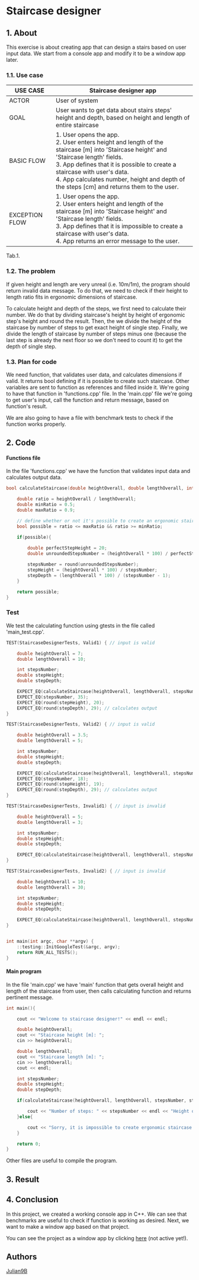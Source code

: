 # Staircase designer

## 1. About

This exercise is about creating app that can design a stairs based on user input data. We start from a console app and modify it to be a window app later.

### 1.1. Use case

| USE CASE       | Staircase designer app |
| -------------- | ---------------------- |
| ACTOR          | User of system |
| GOAL           | User wants to get data about stairs steps' height and depth, based on height and length of entire staircase |
| BASIC FLOW     | 1. User opens the app. <br> 2. User enters height and length of the staircase [m] into 'Staircase height' and 'Staircase length' fields. <br> 3. App defines that it is possible to create a staircase with user's data. <br> 4. App calculates number, height and depth of the steps [cm] and returns them to the user. |
| EXCEPTION FLOW | 1. User opens the app. <br> 2. User enters height and length of the staircase [m] into 'Staircase height' and 'Staircase length' fields. <br> 3. App defines that it is impossible to create a staircase with user's data. <br> 4. App returns an error message to the user. |

Tab.1.

### 1.2. The problem

If given height and length are very unreal (i.e. 10m/1m), the program should return invalid data message. To do that, we need to check if their height to length ratio fits in ergonomic dimensions of staircase. 
 
To calculate height and depth of the steps, we first need to calculate their number. We do that by dividing staircase's height by height of ergonomic step's height and round the result. Then, the we divide the height of the staircase by number of steps to get exact height of single step. Finally, we divide the length of staircase by number of steps minus one (because the last step is already the next floor so we don't need to count it) to get the depth of single step.

### 1.3. Plan for code

We need function, that validates user data, and calculates dimensions if valid. It returns bool defining if it is possible to create such staircase. Other variables are sent to function as references and filled inside it. We're going to have that function in 'functions.cpp' file. In the 'main.cpp' file we're going to get user's input, call the function and return message, based on function's result.

We are also going to have a file with benchmark tests to check if the function works properly.

## 2. Code

#### Functions file

In the file 'functions.cpp' we have the function that validates input data and calculates output data.

```cpp
bool calculateStaircase(double heightOverall, double lengthOverall, int& stepsNumber, double& stepHeight, double& stepDepth){

	double ratio = heightOverall / lengthOverall;
	double minRatio = 0.5;
	double maxRatio = 0.9;

	// define whether or not it's possible to create an ergonomic staircase
	bool possible = ratio <= maxRatio && ratio >= minRatio;

	if(possible){
		
		double perfectStepHeight = 20;
		double unroundedStepsNumber = (heightOverall * 100) / perfectStepHeight;

		stepsNumber = round(unroundedStepsNumber);
		stepHeight = (heightOverall * 100) / stepsNumber;
		stepDepth = (lengthOverall * 100) / (stepsNumber - 1);
	}

	return possible;
}
```

### Test

We test the calculating function using gtests in the file called 'main_test.cpp'.

```cpp
TEST(StaircaseDesignerTests, Valid1) { // input is valid

	double heightOverall = 7;
	double lengthOverall = 10;

	int stepsNumber;
	double stepHeight;
	double stepDepth;

	EXPECT_EQ(calculateStaircase(heightOverall, lengthOverall, stepsNumber, stepHeight, stepDepth), true); // returns true
	EXPECT_EQ(stepsNumber, 35);
	EXPECT_EQ(round(stepHeight), 20);
	EXPECT_EQ(round(stepDepth), 29); // calculates output
}

TEST(StaircaseDesignerTests, Valid2) { // input is valid

	double heightOverall = 3.5;
	double lengthOverall = 5;

	int stepsNumber;
	double stepHeight;
	double stepDepth;

	EXPECT_EQ(calculateStaircase(heightOverall, lengthOverall, stepsNumber, stepHeight, stepDepth), true); // returns true
	EXPECT_EQ(stepsNumber, 18);
	EXPECT_EQ(round(stepHeight), 19);
	EXPECT_EQ(round(stepDepth), 29); // calculates output
}

TEST(StaircaseDesignerTests, Invalid1) { // input is invalid

	double heightOverall = 5;
	double lengthOverall = 3;

	int stepsNumber;
	double stepHeight;
	double stepDepth;

	EXPECT_EQ(calculateStaircase(heightOverall, lengthOverall, stepsNumber, stepHeight, stepDepth), false); // returns false and doesn't calculates output
}

TEST(StaircaseDesignerTests, Invalid2) { // input is invalid

	double heightOverall = 10;
	double lengthOverall = 30;

	int stepsNumber;
	double stepHeight;
	double stepDepth;

	EXPECT_EQ(calculateStaircase(heightOverall, lengthOverall, stepsNumber, stepHeight, stepDepth), false); // returns false and doesn't calculates output
}


int main(int argc, char **argv) {
    ::testing::InitGoogleTest(&argc, argv);
    return RUN_ALL_TESTS();
}
```

#### Main program
 
In the file 'main.cpp' we have 'main' function that gets overall height and length of the staircase from user, then calls calculating function and returns pertinent message.

```cpp
int main(){

	cout << "Welcome to staircase designer!" << endl << endl;

	double heightOverall;
	cout << "Staircase height [m]: ";
	cin >> heightOverall;

	double lengthOverall;
	cout << "Staircase length [m]: ";
	cin >> lengthOverall;
	cout << endl;

	int stepsNumber;
	double stepHeight;
	double stepDepth;

	if(calculateStaircase(heightOverall, lengthOverall, stepsNumber, stepHeight, stepDepth)){

		cout << "Number of steps: " << stepsNumber << endl << "Height of each step: " << stepHeight << "cm" << endl << "Depth of each step: " << stepDepth << "cm" << endl << endl; // if input is valid
	}else{

		cout << "Sorry, it is impossible to create ergonomic staircase using dimensions given by you." << endl << endl; // if input is invalid
	}

	return 0;
}
```

Other files are useful to compile the program.

## 3. Result

## 4. Conclusion

In this project, we created a working console app in C++. We can see that benchmarks are useful to check if function is working as desired. Next, we want to make a window app based on that project.
 
You can see the project as a window app by clicking [here](#) (not active yet!).

## Authors
[Julian9B](https://github.com/Julian9B)
